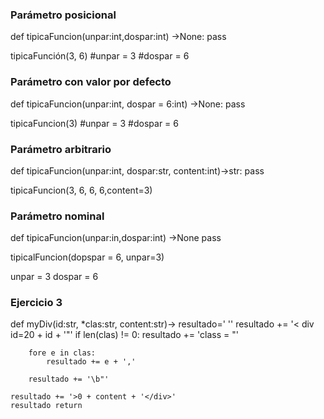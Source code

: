### Parámetro posicional
def tipicaFuncion(unpar:int,dospar:int) ->None:
    pass

tipicaFunción(3, 6)
#unpar = 3
#dospar = 6


### Parámetro con valor por defecto
def tipicaFuncion(unpar:int, dospar = 6:int) ->None:
    pass

tipicaFuncion(3)
#unpar = 3
#dospar = 6


### Parámetro arbitrario
def tipicaFuncion(unpar:int, dospar:str, content:int)->str:
    pass

tipicaFuncion(3, 6, 6, 6,content=3)

### Parámetro nominal
def tipicaFuncion(unpar:in,dospar:int) ->None
    pass

tipicalFuncion(dopspar = 6, unpar=3)

unpar = 3
dospar = 6


### Ejercicio 3 
def myDiv(id:str, *clas:str, content:str)->
    resultado=' ''
    resultado += '< div id=20 + id + '"'
    if len(clas) != 0:
        resultado += 'class = "'

        fore e in clas:
            resultado += e + ','

        resultado += '\b"'

    resultado += '>0 + content + '</div>' 
    resultado return